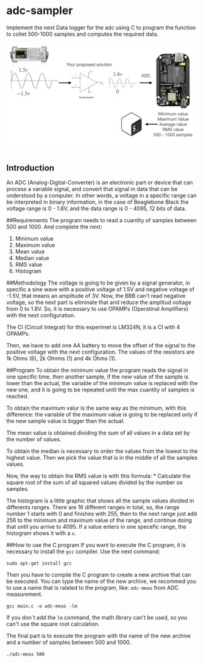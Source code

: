# adc-sampler
Implement the next Data logger for the adc using C to program the function to collet 500-1000 samples and computes the required data.

![](./adc.001.jpeg)

## Introduction
An ADC (Analog-Digital-Converter) is an electronic part or device that can process a variable signal, and convert that signal in data that can be understood by a computer. In other words, a voltage in a specific range can be interpreted in binary information, in the case of Beaglebone Black the voltage range is 0 - 1.8V, and the data range is 0 - 4095, 12 bits of data.

##Requirements
The program needs to read a cuantity of samples between 500 and 1000. And complete the next:

1. Minimum value
2. Maximum value
3. Mean value
4. Median value
5. RMS value
6. Histogram

##Methodology
The voltage is going to be given by a signal generator, in specific a sine wave with a positive voltage of 1.5V and negative voltage of -1.5V, that means an amplitude of 3V. Now, the BBB can't read negative voltage, so the next part is eliminate that and reduce the amplitud voltage from 0 to 1.8V. So, it is necessary to use OPAMPs (Operatinal Amplifiers) with the next configuration.

The CI (Circuit Integrat) for this experimet is LM324N, it is a CI with 4 OPAMPs.

Then, we have to add one AA battery to move the offset of the signal to the positive voltage with the next configuration. The values of the resistors are 1k Ohms (6), 2k Ohnms (1) and 4k Ohms (1).

##Program
To obtain the minimum value the program reads the signal in one specific time, then another sample, if the new value of the sample is lower than the actual, the variable of the minimum value is replaced with the new one, and it is going to be repeated until the max cuantity of samples is reached.

To obtain the maximum valur is the same way as the minimum, with this difference: the variable of the maximum value is going to be replaced only if the new sample value is bigger than the actual.

The mean value is obtained dividing the sum of all values in a data set by the number of values.

To obtain the median is necessary to order the values from the lowest to the highest value. Then we pick the value that is in the middle of all the samples values.

Now, the way to obtain the RMS value is with this formula:
*
Calculate the square root of the sum of all squared values divided by the number os samples.

The histogram is a little graphic that shows all the sample values divided in differents ranges. There are 16 different ranges in total, so, the range number 1 starts with 0 and finishes with 255, then to the next range just add 256 to the minimum and maximum value of the range, and continue doing that until you arrive to 4095. If a value enters in one specefic range, the histogram shows it with a `x`.

##How to use the C program
If you want to execute the C program, it is necessary to install the `gcc` compiler. Use the next command:
```
sudo apt-get install gcc
```

Then you have to compile the C program to create a new archive that can be executed. You can type the name of the new archive, we recommed you to use a name that is ralated to the program, like: `adc-meas` from ADC measurement.
````
gcc main.c -o adc-meas -lm
````
If you don´t add the `lm` command, the math library can't be used, so you can't use the square root calculation.

The final part is to execute the program with the name of the new archive and a number of samples between 500 and 1000.
````
./adc-meas 500
````

